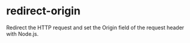 # redirect-origin
Redirect the HTTP request and set the Origin field of the request header with Node.js.
